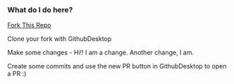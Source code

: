 ### What do I do here?

<!-- Place this tag where you want the button to render. -->
<a class="github-button" href="https://github.com/wcccedu/CPT-163-27-F2015-PR-PLAYGROUND/fork" data-icon="octicon-repo-forked" data-style="mega" data-count-href="/wcccedu/CPT-163-27-F2015-PR-PLAYGROUND/network" data-count-api="/repos/wcccedu/CPT-163-27-F2015-PR-PLAYGROUND#forks_count" data-count-aria-label="# forks on GitHub" aria-label="Fork wcccedu/CPT-163-27-F2015-PR-PLAYGROUND on GitHub">Fork This Repo</a>

Clone your fork with GithubDesktop

Make some changes - Hi!! I am a change. Another change, I am.

Create some commits and use the new PR button in GithubDesktop to open a PR :)


